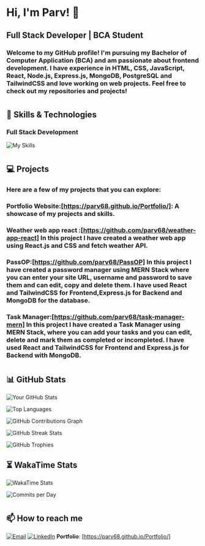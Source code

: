 # Hi, I'm Parv! 👋

## Full Stack Developer | BCA Student

### Welcome to my GitHub profile! I'm pursuing my Bachelor of Computer Application (BCA) and am passionate about frontend development. I have experience in HTML, CSS, JavaScript, React, Node.js, Express.js, MongoDB, PostgreSQL and TailwindCSS and love working on web projects. Feel free to check out my repositories and projects!
#

## 🚀 Skills & Technologies

### Full Stack Development
![My Skills](https://skillicons.dev/icons?i=html,css,js,react,tailwindcss,bootstrap,github,git,nodejs,express,mongodb,PostgreSQL,docker,aws)
#

## 💻 Projects

### Here are a few of my projects that you can explore:

### Portfolio Website:[https://parv68.github.io/Portfolio/]: A showcase of my projects and skills.

### Weather web app react :[https://github.com/parv68/weather-app-react] In this project I have created a weather web app using React.js and CSS and fetch weather API.

### PassOP:[https://github.com/parv68/PassOP] In this project I have created a password manager using MERN Stack where you can enter your site URL, username and password to save them and can edit, copy and delete them. I have used React and TailwindCSS for Frontend,Express.js for Backend and MongoDB for the database.

### Task Manager:[https://github.com/parv68/task-manager-mern] In this project I have created a Task Manager using MERN Stack, where you can add your tasks and you can edit, delete and mark them as completed or incompleted. I have used React and TailwindCSS for Frontend and Express.js for Backend with MongoDB.

#
## 📊 GitHub Stats

![Your GitHub Stats](https://github-readme-stats.vercel.app/api?username=parv68&show_icons=true&theme=tokyonight)

![Top Languages](https://github-readme-stats.vercel.app/api/top-langs/?username=parv68&layout=compact&theme=tokyonight)

![GitHub Contributions Graph](https://github-readme-activity-graph.vercel.app/graph?username=parv68&theme=react-dark&hide_border=true&area=true)

![GitHub Streak Stats](https://streak-stats.demolab.com?user=parv68&theme=radical&hide_border=true)

![GitHub Trophies](https://github-profile-trophy.vercel.app/?username=parv68&theme=algolia)

## ⏳ WakaTime Stats

![WakaTime Stats](https://github-readme-stats.vercel.app/api/wakatime?username=parv68&theme=radical)


![Commits per Day](https://github-profile-summary-cards.vercel.app/api/cards/productive-time?username=parv68&theme=radical)



#
## 📫 How to reach me
[![Email](https://img.shields.io/badge/-Email-D14836?style=flat&logo=Gmail&logoColor=white)](parvruhil68@gmail.com)
[![LinkedIn](https://img.shields.io/badge/-LinkedIn-blue?style=flat&logo=Linkedin&logoColor=white)](https://www.linkedin.com/in/parv-429659290/)
**Portfolio**: [https://parv68.github.io/Portfolio/]
